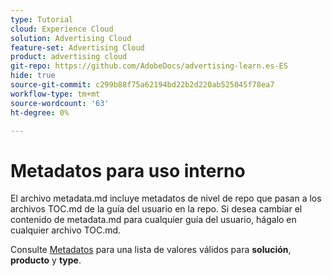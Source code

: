 ```yaml
---
type: Tutorial
cloud: Experience Cloud
solution: Advertising Cloud
feature-set: Advertising Cloud
product: advertising cloud
git-repo: https://github.com/AdobeDocs/advertising-learn.es-ES
hide: true
source-git-commit: c299b88f75a62194bd22b2d220ab525045f78ea7
workflow-type: tm+mt
source-wordcount: '63'
ht-degree: 0%

---
```



# Metadatos para uso interno

El archivo metadata.md incluye metadatos de nivel de repo que pasan a los archivos TOC.md de la guía del usuario en la repo. Si desea cambiar el contenido de metadata.md para cualquier guía del usuario, hágalo en cualquier archivo TOC.md.

Consulte [Metadatos](https://experienceleague.adobe.com/docs/authoring-guide-exl/using/editing/user-guide-setup/metadata.html) para una lista de valores válidos para **solución**, **producto** y **type**.

